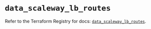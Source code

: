 # `data_scaleway_lb_routes`

Refer to the Terraform Registry for docs: [`data_scaleway_lb_routes`](https://registry.terraform.io/providers/scaleway/scaleway/2.42.1/docs/data-sources/lb_routes).
